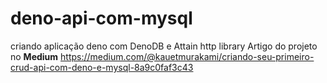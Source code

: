 # deno-api-com-mysql
criando aplicação deno com DenoDB e Attain http library
Artigo do projeto no **Medium** https://medium.com/@kauetmurakami/criando-seu-primeiro-crud-api-com-deno-e-mysql-8a9c0faf3c43
